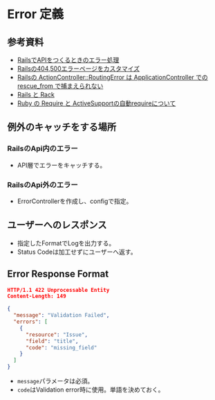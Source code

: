 # Error 定義

## 参考資料
* [RailsでAPIをつくるときのエラー処理](http://qiita.com/r7kamura/items/2e88adbdd1782277b2e7)
* [Railsの404,500エラーページをカスタマイズ](http://qiita.com/mr-myself/items/c2f4fb2e5dcee6a336f3#comment-23298b703d75b7d27487)
* [Railsの ActionController::RoutingError は ApplicationController での rescue_from で捕まえられない](http://qiita.com/gaaamii/items/183a9a3091a1751d833a#_reference-f265dd7981a1fd64ae90)
* [Rails と Rack](http://railsguides.jp/rails_on_rack.html)
* [Ruby の Require と ActiveSupportの自動requireについて](http://morizyun.github.io/blog/ruby-require-active_support-load/)

## 例外のキャッチをする場所
### RailsのApi内のエラー
* API層でエラーをキャッチする。

### RailsのApi外のエラー
* ErrorControllerを作成し、configで指定。

## ユーザーへのレスポンス
* 指定したFormatでLogを出力する。
* Status Codeは加工せずにユーザーへ返す。

## Error Response Format
```error.json
HTTP/1.1 422 Unprocessable Entity
Content-Length: 149

{
  "message": "Validation Failed",
  "errors": [
    {
      "resource": "Issue",
      "field": "title",
      "code": "missing_field"
    }
  ]
}
```
* `message`パラメータは必須。
* `code`はValidation error時に使用。単語を決めておく。

